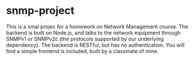 # snmp-project
This is a smal projec for a homework on Network Management course. The backend is built on Node.js, and talks to the network
equipment through SNMPv1 or SNMPv2c (the protocols supported by our underlying dependency). The backend is RESTful, but has no authentication.
You will find a simple frontend is included, built by a classmate of mine.
